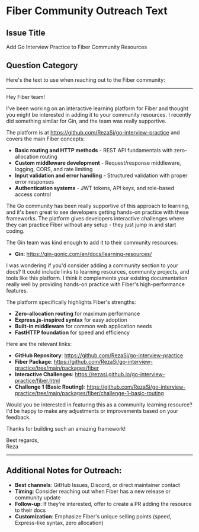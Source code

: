 # Fiber Community Outreach Text

## Issue Title
Add Go Interview Practice to Fiber Community Resources

## Question Category

Here's the text to use when reaching out to the Fiber community:

---

Hey Fiber team!

I've been working on an interactive learning platform for Fiber and thought you might be interested in adding it to your community resources. I recently did something similar for Gin, and the team was really supportive.

The platform is at https://github.com/RezaSi/go-interview-practice and covers the main Fiber concepts:

- **Basic routing and HTTP methods** - REST API fundamentals with zero-allocation routing
- **Custom middleware development** - Request/response middleware, logging, CORS, and rate limiting  
- **Input validation and error handling** - Structured validation with proper error responses
- **Authentication systems** - JWT tokens, API keys, and role-based access control

The Go community has been really supportive of this approach to learning, and it's been great to see developers getting hands-on practice with these frameworks. The platform gives developers interactive challenges where they can practice Fiber without any setup - they just jump in and start coding.

The Gin team was kind enough to add it to their community resources:

- **Gin**: https://gin-gonic.com/en/docs/learning-resources/

I was wondering if you'd consider adding a community section to your docs? It could include links to learning resources, community projects, and tools like this platform. I think it complements your existing documentation really well by providing hands-on practice with Fiber's high-performance features.

The platform specifically highlights Fiber's strengths:
- **Zero-allocation routing** for maximum performance
- **Express.js-inspired syntax** for easy adoption
- **Built-in middleware** for common web application needs
- **FastHTTP foundation** for speed and efficiency

Here are the relevant links:

- **GitHub Repository**: https://github.com/RezaSi/go-interview-practice
- **Fiber Package**: https://github.com/RezaSi/go-interview-practice/tree/main/packages/fiber
- **Interactive Challenges**: https://rezasi.github.io/go-interview-practice/fiber.html
- **Challenge 1 (Basic Routing)**: https://github.com/RezaSi/go-interview-practice/tree/main/packages/fiber/challenge-1-basic-routing

Would you be interested in featuring this as a community learning resource? I'd be happy to make any adjustments or improvements based on your feedback.

Thanks for building such an amazing framework!

Best regards,  
Reza

---

## Additional Notes for Outreach:

- **Best channels**: GitHub Issues, Discord, or direct maintainer contact
- **Timing**: Consider reaching out when Fiber has a new release or community update
- **Follow-up**: If they're interested, offer to create a PR adding the resource to their docs
- **Customization**: Emphasize Fiber's unique selling points (speed, Express-like syntax, zero allocation)